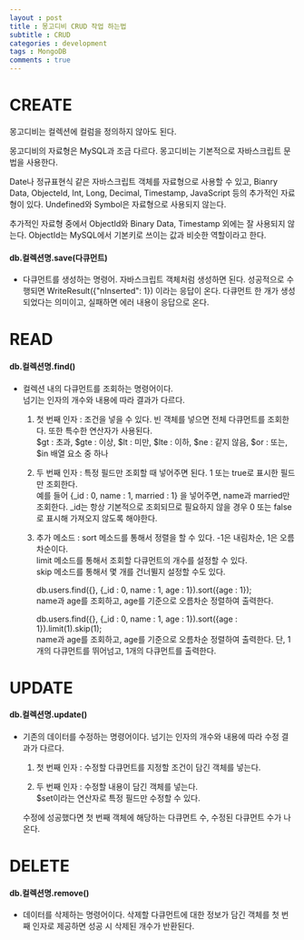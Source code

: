 ```yaml
---
layout : post
title : 몽고디비 CRUD 작업 하는법
subtitle : CRUD
categories : development
tags : MongoDB
comments : true
---
```


# CREATE
몽고디비는 컬렉션에 컬럼을 정의하지 않아도 된다.

몽고디비의 자료형은 MySQL과 조금 다르다. 몽고디비는 기본적으로 자바스크립트 문법을 사용한다.

Date나 정규표현식 같은 자바스크립트 객체를 자료형으로 사용할 수 있고, Bianry Data, ObjecteId, Int, Long, Decimal, Timestamp, JavaScript 등의 추가적인 자료형이 있다. Undefined와 Symbol은 자료형으로 사용되지 않는다.

추가적인 자료형 중에서 ObjectId와 Binary Data, Timestamp 외에는 잘 사용되지 않는다. ObjectId는 MySQL에서 기본키로 쓰이는 값과 비슷한 역할이라고 한다.

#### db.컬렉션명.save(다큐먼트)
- 다큐먼트를 생성하는 명령어. 자바스크립트 객체처럼 생성하면 된다. 성공적으로 수행되면 WriteResult({"nInserted": 1}) 이라는 응답이 온다. 다큐먼트 한 개가 생성되었다는 의미이고, 실패하면 에러 내용이 응답으로 온다.

# READ

#### db.컬렉션명.find()
- 컬렉션 내의 다큐먼트를 조회하는 명령어이다.<br>넘기는 인자의 개수와 내용에 따라 결과가 다르다.

    1. 첫 번째 인자 : 조건을 넣을 수 있다. 빈 객체를 넣으면 전체 다큐먼트를 조회한다. 또한 특수한 연산자가 사용된다.<br>
    $gt : 초과, $gte : 이상, $lt : 미만, $lte : 이하, $ne : 같지 않음, $or : 또는, $in 배열 요소 중 하나

    2. 두 번째 인자 : 특정 필드만 조회할 때 넣어주면 된다. 1 또는 true로 표시한 필드만 조회한다.<br>예를 들어 {_id : 0, name : 1, married : 1} 을 넣어주면, name과 married만 조회한다. _id는 항상 기본적으로 조회되므로 필요하지 않을 경우 0 또는 false로 표시해 가져오지 않도록 해야한다.

    3. 추가 메소드 : sort 메소드를 통해서 정렬을 할 수 있다. -1은 내림차순, 1은 오름차순이다.<br>limit 메소드를 통해서 조회할 다큐먼트의 개수를 설정할 수 있다.<br>skip 메소드를 통해서 몇 개를 건너뛸지 설정할 수도 있다.

        db.users.find({}, {_id : 0, name : 1, age : 1}).sort({age : 1});<br>
        name과 age를 조회하고, age를 기준으로 오름차순 정렬하여 출력한다.

        db.users.find({}, {_id : 0, name : 1, age : 1}).sort({age : 1}).limit(1).skip(1);<br>
        name과 age를 조회하고, age를 기준으로 오름차순 정렬하여 출력한다. 단, 1개의 다큐먼트를 뛰어넘고, 1개의 다큐먼트를 출력한다.

# UPDATE

#### db.컬렉션명.update()
- 기존의 데이터를 수정하는 명령어이다. 넘기는 인자의 개수와 내용에 따라 수정 결과가 다르다.
    1. 첫 번째 인자 : 수정할 다큐먼트를 지정할 조건이 담긴 객체를 넣는다.

    2. 두 번째 인자 : 수정할 내용이 담긴 객체를 넣는다.<br>
    $set이라는 연산자로 특정 필드만 수정할 수 있다.

    수정에 성공했다면 첫 번째 객체에 해당하는 다큐먼트 수, 수정된 다큐먼트 수가 나온다.

# DELETE

#### db.컬렉션명.remove()
- 데이터를 삭제하는 명령어이다. 삭제할 다큐먼트에 대한 정보가 담긴 객체를 첫 번째 인자로 제공하면 성공 시 삭제된 개수가 반환된다.